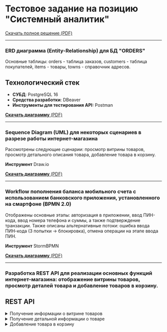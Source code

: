 # Тестовое задание на позицию "Системный аналитик"

[Скачать полное решение (PDF)](https://raw.githubusercontent.com/ElenaDanchenko/TEST_FOR_SA/main/Тестовое%20задание%20на%20позицию%20Системный%20аналитик_Данченко_Елена.pdf)

--- 
### ERD диаграмма (Entity-Relationship) для БД "ORDERS"

Основные таблицы: orders - таблица заказов, customers - таблица покупателей, items - товары, towns - справочник адресов.

## Технологический стек
- **СУБД**: PostgreSQL 16
- **Средства разработки**:  DBeaver
- **Инструменты для тестирования API:** Postman
    
[**Скачать диаграмму** (PDF)](https://raw.githubusercontent.com/ElenaDanchenko/SA_Test_DB_API_BPMN_UML/blob/main/ERD.png)

--- 
### Sequence Diagram (UML) для некоторых сценариев в разрезе работы интернет-магазина

Рассмотрены следующие сценарии: просмотр витрины товаров, просмотр детального описания товара, добавление товара в корзину.

**Инструмент** Draw.io

[**Скачать диаграмму** (PDF)](https://raw.githubusercontent.com/ElenaDanchenko/TEST_FOR_SA/blob/main/Интернет_магазин_Sequence_D.jpg)

--- 
### Workflow пополнения баланса мобильного счета с использованием банковского приложения, установленного на смартфоне (BPMN 2.0)

Отображены основные этапы: авторизация в приложении, ввод ПИН-кода, ввод номера телефона и суммы, а также подтверждение транзакции. 
Также описаны альтернативные потоки:  ошибка ввода ПИН-кода (3 попытки → блокировка), отмена операции на этапе ввода ПИН.

**Инструмент** StormBPMN

[**Скачать диаграмму** (PDF)](https://raw.githubusercontent.com/ElenaDanchenko/TEST_FOR_SA/blob/main/BPMN%20%D0%B4%D0%B8%D0%B0%D0%B3%D1%80%D0%B0%D0%BC%D0%BC%D0%B0%20%D0%BF%D0%BE%D0%BF%D0%BE%D0%BB%D0%BD%D0%B5%D0%BD%D0%B8%D0%B5%20%D0%B1%D0%B0%D0%BB%D0%B0%D0%BD%D1%81%D0%B0%20%D0%BC%D0%BE%D0%B1%D0%B8%D0%BB%D1%8C%D0%BD%D0%BE%D0%B3%D0%BE%20%D1%82%D0%B5%D0%BB%D0%B5%D1%84%D0%BE%D0%BD%D0%B0.pdf)

---
### Разработка REST API для реализации основных функций интернет-магазина: отображение витрины товаров, просмотр деталей товара и добавление товаров в корзину.

## REST API

<details>
<br>
<summary>Получение информации о витрине товаров</summary>

Данный эндпойнт позволяет запросить информацию для отображения витрины товаров.

### Метод и путь

| Метод | Путь      |
| ----- | --------- |
| GET   | `/catalog` |

### Поля ответа

| Наименование    | Тип данных | Описание                       |
| --------------- | ---------- | ------------------------------ |
| name            | string     | наименование товара            |
| production      | string     | наименование производителя    |
| price           | string     | цена товара                    |
| img_src         | string     | ссылка на изображение товара   |
| id              | number     | уникальный идентификатор товара |

### Пример запроса

Используя `curl`:

```bash
curl \
http://127.0.0.1:1234/v1/catalog

### Пример запроса

Используя `curl`:

```bash
curl \
http://127.0.0.1:1234/v1/catalog

{
  "catalog": [
    {
      "name": "Фигурка Эльвира",
      "production": "Neca",
      "price": "5000.0",
      "img_src": "images/figures/neca/34679",
      "id": 45678
    },
    {
      "name": "Фигурка Кендимен",
      "production": "Trick or Treat",
      "price": "4700.0",
      "img_src": "images/figures/trick_or_treat/89641",
      "id": 75678
    }
  ]
}
<br>

```
</details>
<details>
<br>
<summary>Получение детальной информации о товаре</summary>

Данный эндпойнт позволяет запросить информацию для отображения детальной информации о товаре.

### Метод и путь
| Метод | Путь      |
| ----- | --------- |
| GET   | `/details/item?id=:id` |
| GET   | `/details/item /:id` |

### Параметры запроса

| Наименование | Тип данных |Значение по умолчанию  | Обязательность |Описание |
| ----- | --------- | --------- | --------- | --------- |
| id   | integer |-  |+ |уникальный идентификатор товара  |

### Поля ответа

|Наименование	|Тип данных|	Описание|
| ----- | --------- |---------|
| name | string|	наименование товара|
| production | string| наименование производителя|
| price | string | цена товара|
| imgs_src | array |список ссылок на изображения товара|
| id | number |уникальный идентификатор товара|
| productType | string | тип продукта|
| size |string|	размер товара |
| material | string | материал товара|
| modelNumber | string|	наименование модели товара|
| description | string	|описание товара|


### Пример запроса

Используя `curl`:

```bash
curl \
http://127.0.0.1:1234/v1/details/item?id=45678

Пример ответа:

    {
      "name": "Фигурка Эльвира",
      "production": "Neca",
      "price": "5000.0",
      "imgs_src": [
		"images/figures/neca/34679", 
		"images/figures/neca/34680",
           "images/figures/neca/34681",
		"images/figures/neca/34682",
        	"images/figures/neca/34683" 
	 ],
      "id": 45678,
      "productType": "Подвижная фигурка",
      "size": "18 см",
      "material": "Пластик, ткань",
      "modelNumber": "NC1437",
      "description": "В конце полнометражных приключений \"Эльвиры, 	повелительницы тьмы\", наша угарная героиня отыгрывает образ 	ныне экшн-пенсионеров, а тогда в 80-х звезд типа Арнольда и 	Сильвестра, вооружившись воинственной раскраской и мощной 	базукой - именно этот облик точнехонько воспроизвели NECA, уже 	выдавших идеальные версии фигурок Эльвиры.\n\n И тут без 	идеальности не обошлось, то же анатомически и пропорционально 	верное подвижное тело облачено в \"укороченный\" вариант 	тканевого платья, сменные лица все также превосходно 	скульптированы и окрашены цифровым образом, пышная прическа 	детализирована, ну а комплект содержит ту самую базуку и 	колдовской гримуар, который отлично будет смотреться и в руках 	других версий Эльвир"
    }
```
</details>

<details>
<br>
<summary>Добавление товара в корзину</summary>

Этот эндпойнт позволяет добавить товар в корзину.

### Метод и путь
| Метод | Путь      |
| ----- | --------- |
| POST  | `/cart` |

### Параметры запроса

| Наименование | Тип данных | Значение по умолчанию | Обязательность  | Описание |
| ----- | --------- |--------- | --------- | --------- |
| cart_id | number | - | + | уникальный идентификатор корзины пользователя |
| item_id | number| - | + | уникальный идентификатор товара |
| quantity | number | 1 | - | количество единиц товара |

### Поля ответа

|Наименование	|Тип данных|	Описание|
| ----- | --------- |---------|
| success | true/false | статус выполнения запроса |
| remains_of_item  | number | количество, оставшихся доступных для заказа единиц данного товара |

### Пример запроса

Используя `curl`:

```bash
curl \
-X POST \
-d '{
    "cart_id": 7601,
    "item_id": 45678,
    "quantity": 5
}'\
http://127.0.0.1:1234/v1/cart 

Пример ответа:
{
  "success": true,
  "remains_of_item": 5
}
```
</details>
